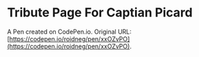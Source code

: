 # Tribute Page For Captian Picard

A Pen created on CodePen.io. Original URL: [https://codepen.io/roidneg/pen/xxOZvPO](https://codepen.io/roidneg/pen/xxOZvPO).


